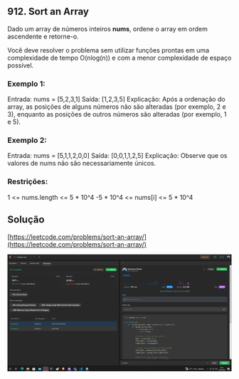 ## 912. Sort an Array

Dado um array de números inteiros **nums**, ordene o array em ordem ascendente e retorne-o.

Você deve resolver o problema sem utilizar funções prontas em uma complexidade de tempo O(nlog(n)) e com a menor complexidade de espaço possível.

### Exemplo 1:

Entrada: nums = [5,2,3,1]
Saída: [1,2,3,5]
Explicação: Após a ordenação do array, as posições de alguns números não são alteradas (por exemplo, 2 e 3), enquanto as posições de outros números são alteradas (por exemplo, 1 e 5).

### Exemplo 2:

Entrada: nums = [5,1,1,2,0,0]
Saída: [0,0,1,1,2,5]
Explicação: Observe que os valores de nums não são necessariamente únicos.

### Restrições:

1 <= nums.length <= 5 * 10^4
-5 * 10^4 <= nums[i] <= 5 * 10^4

## Solução
[https://leetcode.com/problems/sort-an-array/](https://leetcode.com/problems/sort-an-array/)

![solucao_Klyssmann](/assets/912.PNG)